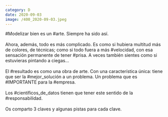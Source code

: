 ```yaml
--- 
category: D 
date: 2020-09-03 
image: /400_2020-09-03.jpeg 
--- 
```


#Modelizar bien es un #arte. Siempre ha sido así. <br><br>Ahora, además, todo es más complicado. Es como si hubiera multitud más de colores, de técnicas; como si todo fuera a más #velocidad, con esa sensación permanente de tener #prisa. A veces también sientes como si estuvieras pintando a ciegas... <br><br>El #resultado es como una obra de arte. Con una característica única: tiene que ser la #mejor_solución a un problema. Un problema que es #IMPORTANTE para la #empresa.<br><br>Los #científicos_de_datos tienen que tener este sentido de la #responsabilidad. <br><br>Os comparto 3 claves y algunas pistas para cada clave.